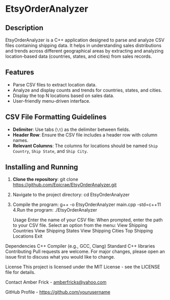 # EtsyOrderAnalyzer

## Description
EtsyOrderAnalyzer is a C++ application designed to parse and analyze CSV files containing shipping data. It helps in understanding sales distributions and trends across different geographical areas by extracting and analyzing location-based data (countries, states, and cities) from sales records.

## Features
- Parse CSV files to extract location data.
- Analyze and display counts and trends for countries, states, and cities.
- Display the top N locations based on sales data.
- User-friendly menu-driven interface.

## CSV File Formatting Guidelines
- **Delimiter**: Use tabs (`\t`) as the delimiter between fields.
- **Header Row**: Ensure the CSV file includes a header row with column names.
- **Relevant Columns**: The columns for locations should be named `Ship Country`, `Ship State`, and `Ship City`.

## Installing and Running
1. **Clone the repository**: 
   git clone https://github.com/Epicrae/EtsyOrderAnalyzer.git
2. Navigate to the project directory:
   cd EtsyOrderAnalyzer
3. Compile the program:
   g++ -o EtsyOrderAnalyzer main.cpp -std=c++11   
 4.Run the program:
   ./EtsyOrderAnalyzer



    Usage
Enter the name of your CSV file: When prompted, enter the path to your CSV file.
Select an option from the menu:
View Shipping Countries
View Shipping States
View Shipping Cities
Top Shipping Locations
Exit

Dependencies
C++ Compiler (e.g., GCC, Clang)
Standard C++ libraries
Contributing
Pull requests are welcome. For major changes, please open an issue first to discuss what you would like to change.

License
This project is licensed under the MIT License - see the LICENSE file for details.

Contact
Amber Frick - amberfricks@yahoo.com

GitHub Profile - https://github.com/yourusername
